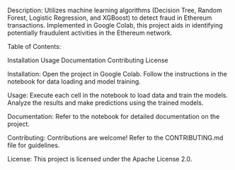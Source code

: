 Description:
Utilizes machine learning algorithms (Decision Tree, Random Forest, Logistic Regression, and XGBoost) to detect fraud in Ethereum transactions. Implemented in Google Colab, this project aids in identifying potentially fraudulent activities in the Ethereum network.

Table of Contents:

Installation
Usage
Documentation
Contributing
License

Installation:
Open the project in Google Colab.
Follow the instructions in the notebook for data loading and model training.

Usage:
Execute each cell in the notebook to load data and train the models.
Analyze the results and make predictions using the trained models.

Documentation:
Refer to the notebook for detailed documentation on the project.

Contributing:
Contributions are welcome! Refer to the CONTRIBUTING.md file for guidelines.

License:
This project is licensed under the Apache License 2.0.
